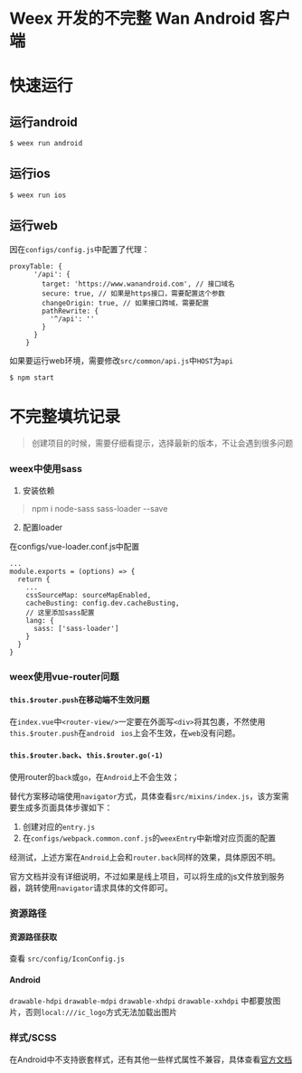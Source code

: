 # Weex 开发的不完整 Wan Android 客户端
# 快速运行

## 运行android
``` bash
$ weex run android
```

## 运行ios
``` bash
$ weex run ios
```

## 运行web
因在`configs/config.js`中配置了代理：
``` 
proxyTable: {
      '/api': {
        target: 'https://www.wanandroid.com', // 接口域名
        secure: true, // 如果是https接口，需要配置这个参数
        changeOrigin: true, // 如果接口跨域，需要配置
        pathRewrite: {
          '^/api': ''
        }
      }
    }
```
如果要运行web环境，需要修改`src/common/api.js`中`HOST`为`api`

``` bash
$ npm start
```


# 不完整填坑记录

> 
> 创建项目的时候，需要仔细看提示，选择最新的版本，不让会遇到很多问题


### weex中使用sass
1. 安装依赖

> npm i node-sass sass-loader --save

2. 配置loader

在configs/vue-loader.conf.js中配置

```
...
module.exports = (options) => {
  return {
    ...
    cssSourceMap: sourceMapEnabled,
    cacheBusting: config.dev.cacheBusting,
    // 这里添加sass配置
    lang: {
      sass: ['sass-loader']
    }
  }
}
```

### weex使用vue-router问题

#### `this.$router.push`在移动端不生效问题
在`index.vue`中`<router-view/>`一定要在外面写`<div>`将其包裹，不然使用`this.$router.push`在`android` ` ios`上会不生效，在`web`没有问题。

#### `this.$router.back`、`this.$router.go(-1)`
使用router的`back`或`go`，在`Android`上不会生效；

替代方案移动端使用`navigator`方式，具体查看`src/mixins/index.js`，该方案需要生成多页面具体步骤如下：
1. 创建对应的`entry.js`
2. 在`configs/webpack.common.conf.js`的`weexEntry`中新增对应页面的配置

经测试，上述方案在`Android`上会和`router.back`同样的效果，具体原因不明。

官方文档并没有详细说明，不过如果是线上项目，可以将生成的js文件放到服务器，跳转使用`navigator`请求具体的文件即可。

### 资源路径

#### 资源路径获取

查看 `src/config/IconConfig.js`

#### Android
`drawable-hdpi` `drawable-mdpi` `drawable-xhdpi` `drawable-xxhdpi` 中都要放图片，否则`local:///ic_logo`方式无法加载出图片

### 样式/SCSS

在Android中不支持嵌套样式，还有其他一些样式属性不兼容，具体查看[官方文档](https://weex.apache.org/zh/docs/styles/common-styles.html)